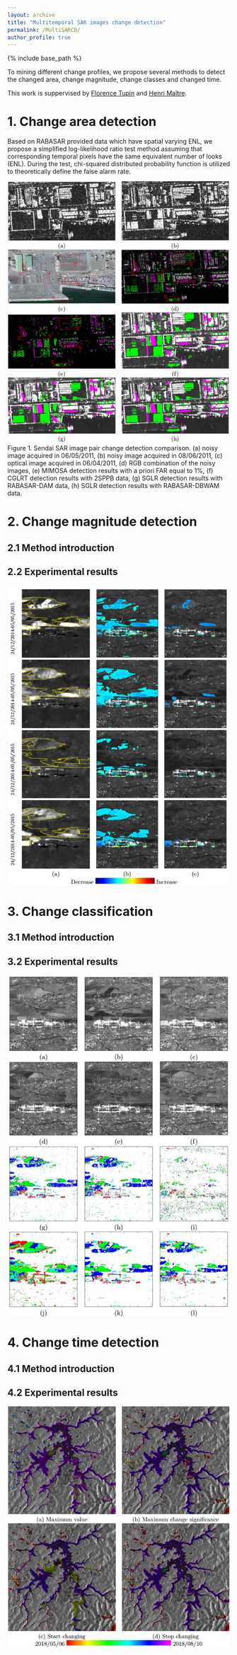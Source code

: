 ```yaml
---
layout: archive
title: "Multitemporal SAR images change detection"
permalink: /MultiSARCD/
author_profile: true
---
```



{% include base_path %}

To mining different change profiles, we propose several methods to detect the changed area, change magnitude, change classes and changed time. 

This work is suppervised by [Florence Tupin](https://perso.telecom-paristech.fr/tupin/) and [Henri Maître](https://perso.telecom-paristech.fr/maitre/).

# 1. Change area detection



Based on RABASAR provided data which have spatial varying ENL, we propose a simplified log-likelihood ratio test method assuming that corresponding temporal pixels have the same equivalent number of looks (ENL). During the test, chi-squared distributed probability function is utilized to theoretically define the false alarm rate. 


![changeAreaDetection](/images/changeAreaDetection.png)
Figure 1. Sendai SAR image pair change detection comparison. (a) noisy image acquired in 06/05/2011, (b) noisy image acquired in  08/06/2011, (c) optical image acquired in 06/04/2011, (d) RGB combination of the noisy images, (e) MIMOSA detection results with a priori FAR equal to 1%, (f) CGLRT detection results with 2SPPB  data, (g) SGLR detection results with RABASAR-DAM  data, (h) SGLR detection results with RABASAR-DBWAM  data.


# 2. Change magnitude detection

## 2.1 Method introduction

## 2.2 Experimental results

![changeMagnitudeDetection](/images/changeMagnitudeDetection.png)



# 3. Change classification

## 3.1 Method introduction

## 3.2 Experimental results

![changeClassification](/images/changeClassification.png)


# 4. Change time detection

## 4.1 Method introduction

## 4.2 Experimental results

![changeTimeDetection](/images/changeTimeDetection.png)






